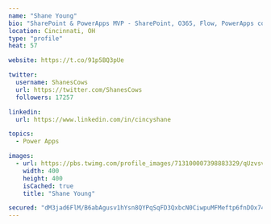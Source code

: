 ```yaml
---
name: "Shane Young"
bio: "SharePoint & PowerApps MVP - SharePoint, O365, Flow, PowerApps consulting? @PowerApps911 | Pure Snark? You found it."
location: Cincinnati, OH
type: "profile"
heat: 57

website: https://t.co/91p5BQ3pUe

twitter:
  username: ShanesCows
  url: https://twitter.com/ShanesCows
  followers: 17257

linkedin:
  url: https://www.linkedin.com/in/cincyshane

topics:
  - Power Apps

images:
  - url: https://pbs.twimg.com/profile_images/713100007398883329/qUzvsvQ3_400x400.jpg
    width: 400
    height: 400
    isCached: true
    title: "Shane Young"

secured: "dM3jad6FlM/B6abAgusv1hYsn8QYPqSqFD3QxbcN0CiwpuMFMeftp6fnDOx74C+BhoTslKon8992zzF9S42ulqxzYNXItPTHcS9QW3yHG6Nm4DqxpRTzh7/QaC6PUq9d//8qlouivfXv/IZlJm05Fls/n+GxgarqxLNLxrSeN1Fe7Og72t4LpUgWjAt4Zd7d5IajET3gjhyhN8zXonlNHzlX6E86MXWTUqyfNUCYRFcMiTyfInyAt6w9eork3QjJlPSEUL3MpAca6ijSVbbhz7r0UPFnuWZOY829HWQLZ2bC08U12NHtXgx96M7DJZsRU//XgfIq1BkujUuWv2GLqyePhUbSM8VLkYPZtVONXPOMcnAkAKAuZ4x6CZ33prEZTgaPpELB05lQqaIjGeSKuw5efbsUH3jaUvegm5k83Aw=;3ey60iy/qbNM/hNyJ5bWtg=="
---
```


